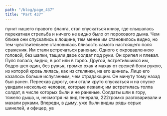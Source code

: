 ```yaml
---
path: "/blog/page_437"
title: "Part 437"
---
```


пункт нашего правого фланга, стал спускаться книзу, где слышалась перекатная стрельба и ничего не видно было от порохового дыма. Чем ближе они спускались к лощине, тем менее им становилось видно, но тем чувствительнее становилась близость самого настоящего поля сражения. Им стали встречаться раненые. Одного с окровавленною головой, без шапки, тащили двое солдат под руки. Он хрипел и плевал. Пуля попала, видно, в рот или в горло. Другой, встретившийся им, бодро шел один, без ружья, громко охая и махая от свежей боли рукою, из которой кровь лилась, как из стклянки, на его шинель. Лицо его казалось больше испуганным, чем страдающим. Он минуту тому назад был ранен. Переехав дорогу, они стали круто спускаться и на спуске увидали несколько человек, которые лежали; им встретилась толпа солдат, в числе которых были и не раненые. Солдаты шли в гору, тяжело дыша, и, несмотря на вид генерала, 222громко разговаривали и махали руками. Впереди, в дыму, уже были видны ряды серых шинелей, и офицер, ув
